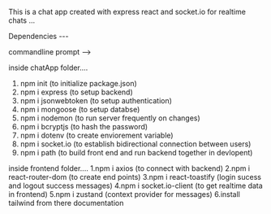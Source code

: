 This is a chat app created with express react and socket.io for realtime chats ...


Dependencies ---

commandline prompt -->

inside chatApp folder....
1. npm init (to initialize package.json)
2. npm i express (to setup backend)
3. npm i jsonwebtoken (to setup authentication)
4. npm i mongoose (to setup databse)
5. npm i nodemon (to run server frequently on changes)
6. npm i bcryptjs (to hash the password)
7. npm i dotenv (to create enviorement variable)
8. npm i socket.io (to establish bidirectional connection between users)
9. npm i path (to build front end and run backend together in devlopent)


inside frontend folder....
1.npm i axios (to connect with backend)
2.npm i react-router-dom (to create end points)
3.npm i react-toastify (login sucess and logout success messages)
4.npm i socket.io-client (to get realtime data in frontend)
5.npm i zustand (context provider for messages)
6.install tailwind from there documentation
